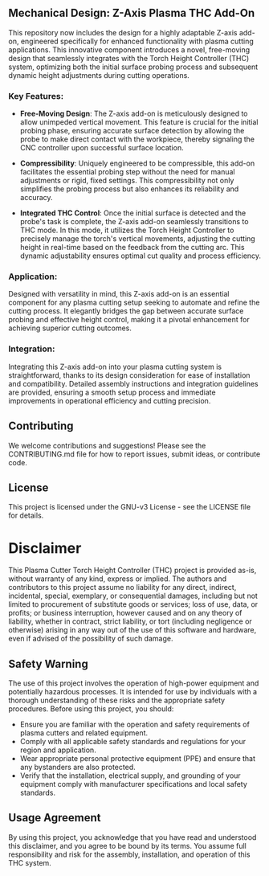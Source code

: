 ## Mechanical Design: Z-Axis Plasma THC Add-On

This repository now includes the design for a highly adaptable Z-axis add-on, engineered specifically for enhanced functionality with plasma cutting applications. This innovative component introduces a novel, free-moving design that seamlessly integrates with the Torch Height Controller (THC) system, optimizing both the initial surface probing process and subsequent dynamic height adjustments during cutting operations.

### Key Features:

-   **Free-Moving Design**: The Z-axis add-on is meticulously designed to allow unimpeded vertical movement. This feature is crucial for the initial probing phase, ensuring accurate surface detection by allowing the probe to make direct contact with the workpiece, thereby signaling the CNC controller upon successful surface location.
    
-   **Compressibility**: Uniquely engineered to be compressible, this add-on facilitates the essential probing step without the need for manual adjustments or rigid, fixed settings. This compressibility not only simplifies the probing process but also enhances its reliability and accuracy.
    
-   **Integrated THC Control**: Once the initial surface is detected and the probe's task is complete, the Z-axis add-on seamlessly transitions to THC mode. In this mode, it utilizes the Torch Height Controller to precisely manage the torch's vertical movements, adjusting the cutting height in real-time based on the feedback from the cutting arc. This dynamic adjustability ensures optimal cut quality and process efficiency.
    

### Application:

Designed with versatility in mind, this Z-axis add-on is an essential component for any plasma cutting setup seeking to automate and refine the cutting process. It elegantly bridges the gap between accurate surface probing and effective height control, making it a pivotal enhancement for achieving superior cutting outcomes.

### Integration:

Integrating this Z-axis add-on into your plasma cutting system is straightforward, thanks to its design consideration for ease of installation and compatibility. Detailed assembly instructions and integration guidelines are provided, ensuring a smooth setup process and immediate improvements in operational efficiency and cutting precision.

## Contributing
We welcome contributions and suggestions! Please see the CONTRIBUTING.md file for how to report issues, submit ideas, or contribute code.

## License
This project is licensed under the GNU-v3 License - see the LICENSE file for details.

# Disclaimer
This Plasma Cutter Torch Height Controller (THC) project is provided as-is, without warranty of any kind, express or implied. The authors and contributors to this project assume no liability for any direct, indirect, incidental, special, exemplary, or consequential damages, including but not limited to procurement of substitute goods or services; loss of use, data, or profits; or business interruption, however caused and on any theory of liability, whether in contract, strict liability, or tort (including negligence or otherwise) arising in any way out of the use of this software and hardware, even if advised of the possibility of such damage.

## Safety Warning
The use of this project involves the operation of high-power equipment and potentially hazardous processes. It is intended for use by individuals with a thorough understanding of these risks and the appropriate safety procedures. Before using this project, you should:

- Ensure you are familiar with the operation and safety requirements of plasma cutters and related equipment.
- Comply with all applicable safety standards and regulations for your region and application.
- Wear appropriate personal protective equipment (PPE) and ensure that any bystanders are also protected.
- Verify that the installation, electrical supply, and grounding of your equipment comply with manufacturer specifications and local safety standards.

## Usage Agreement
By using this project, you acknowledge that you have read and understood this disclaimer, and you agree to be bound by its terms. You assume full responsibility and risk for the assembly, installation, and operation of this THC system.


